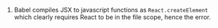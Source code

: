 <!-- Type your answers here -->

1. Babel compiles JSX to javascript functions as `React.createElement` which clearly requires React to be in the file scope, hence the error.
